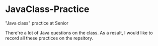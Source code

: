 # JavaClass-Practice
"Java class" practice at Senior 

There're a lot of Java questions on the class.
As a result, I would like to record all these practices on the repsitory.
